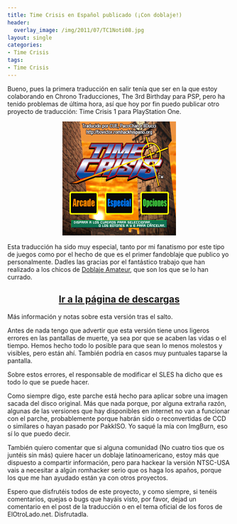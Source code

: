 ```yaml
---
title: Time Crisis en Español publicado (¡Con doblaje!)
header:
  overlay_image: /img/2011/07/TC1Noti08.jpg
layout: single
categories:
- Time Crisis
tags:
- Time Crisis
---
```

Bueno, pues la primera traducción en salir tenía que ser en la que estoy 
colaborando en Chrono Traducciones, The 3rd Birthday para PSP, pero ha tenido 
problemas de última hora, así que hoy por fin puedo publicar otro proyecto de 
traducción: Time Crisis 1 para PlayStation One.

<p style="text-align: center;"><img src="/img/2011/05/SCES_006.57_13072011_194950_0250-e1310586768872.png" width="256" height="256" /></p>

Esta traducción ha sido muy especial, tanto por mi fanatismo por este tipo de 
juegos como por el hecho de que es el primer fandoblaje que publico yo personalmente. 
Dadles las gracias por el fantástico trabajo que han realizado a los chicos de 
[Doblaje Amateur](http://www.doblajeamateur.tk), que son los que se lo han currado.

<h2 style="text-align: center;"><strong><a href="http://tiovictor.romhackhispano.org/time-crisis-1/">Ir a la página de descargas</a></strong></h2>

Más información y notas sobre esta versión tras el salto.

<!--more-->

Antes de nada tengo que advertir que esta versión tiene unos ligeros errores 
en las pantallas de muerte, ya sea por que se acaben las vidas o el tiempo. 
Hemos hecho todo lo posible para que sean lo menos molestos y visibles, pero 
están ahí. También podría en casos muy puntuales taparse la pantalla.

Sobre estos errores, el responsable de modificar el SLES ha dicho que es todo 
lo que se puede hacer.

Como siempre digo, este parche está hecho para aplicar sobre una imagen sacada 
del disco original. Más que nada porque, por alguna extraña razón, algunas de 
las versiones que hay disponibles en internet no van a funcionar con el parche, 
probablemente porque habrán sido o reconvertidas de CCD o similares o hayan pasado 
por PakkISO. Yo saqué la mía con ImgBurn, eso sí lo que puedo decir.

También quiero comentar que si alguna comunidad (No cuatro tios que os juntéis sin 
más) quiere hacer un doblaje latinoamericano, estoy más que dispuesto a compartir 
información, pero para hackear la versión NTSC-USA vais a necesitar a algún romhacker 
serio que os haga los apaños, porque los que me han ayudado están ya con otros proyectos.

Espero que disfrutéis todos de este proyecto, y como siempre, si tenéis comentarios, 
quejas o bugs que hayáis visto, por favor, dejad un comentario en el post de la 
traducción o en el tema oficial de los foros de ElOtroLado.net. Disfrutadla.

